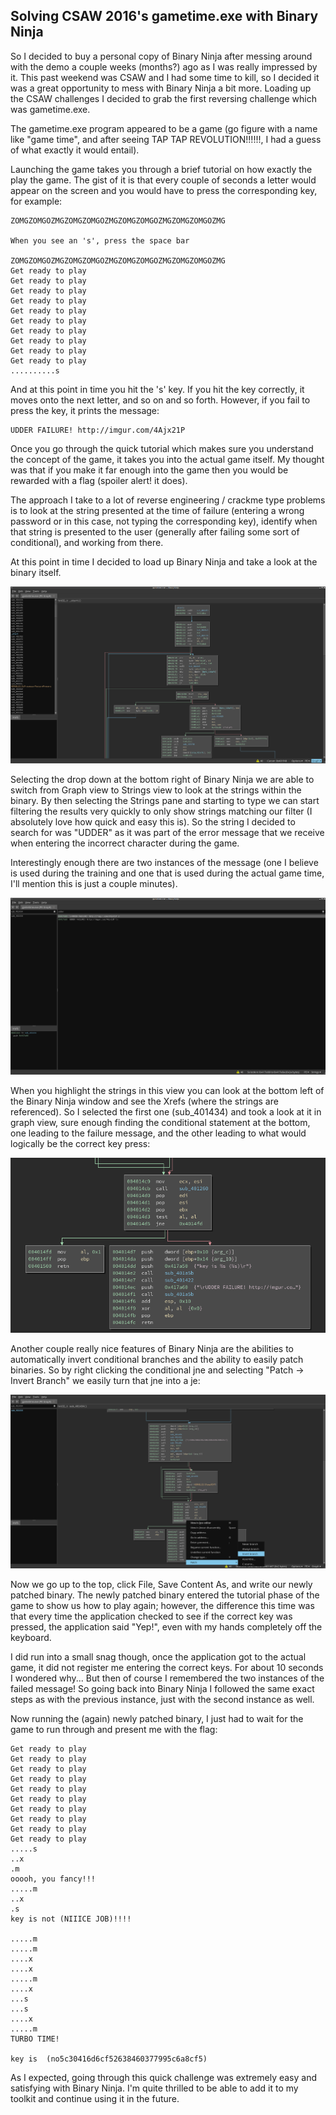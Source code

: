 ## Solving CSAW 2016's gametime.exe with Binary Ninja

So I decided to buy a personal copy of Binary Ninja after messing around with the demo a couple weeks (months?) ago as I was really impressed by it. This past weekend was CSAW and I had some time to kill, so I decided it was a great opportunity to mess with Binary Ninja a bit more. Loading up the CSAW challenges I decided to grab the first reversing challenge which was gametime.exe. 

The gametime.exe program appeared to be a game (go figure with a name like "game time", and after seeing TAP TAP REVOLUTION!!!!!!, I had a guess of what exactly it would entail).

Launching the game takes you through a brief tutorial on how exactly the play the game. The gist of it is that every couple of seconds a letter would appear on the screen and you would have to press the corresponding key, for example:

```
ZOMGZOMGOZMGZOMGZOMGOZMGZOMGZOMGOZMGZOMGZOMGOZMG

When you see an 's', press the space bar

ZOMGZOMGOZMGZOMGZOMGOZMGZOMGZOMGOZMGZOMGZOMGOZMG
Get ready to play
Get ready to play
Get ready to play
Get ready to play
Get ready to play
Get ready to play
Get ready to play
Get ready to play
Get ready to play
Get ready to play
..........s
```

And at this point in time you hit the 's' key. If you hit the key correctly, it moves onto the next letter, and so on and so forth. However, if you fail to press the key, it prints the message:

```
UDDER FAILURE! http://imgur.com/4Ajx21P
```

Once you go through the quick tutorial which makes sure you understand the concept of the game, it takes you into the actual game itself. My thought was that if you make it far enough into the game then you would be rewarded with a flag (spoiler alert! it does).

The approach I take to a lot of reverse engineering / crackme type problems is to look at the string presented at the time of failure (entering a wrong password or in this case, not typing the corresponding key), identify when that string is presented to the user (generally after failing some sort of conditional), and working from there.

At this point in time I decided to load up Binary Ninja and take a look at the binary itself. 

![](images/open.png)

Selecting the drop down at the bottom right of Binary Ninja we are able to switch from Graph view to Strings view to look at the strings within the binary. By then selecting the Strings pane and starting to type we can start filtering the results very quickly to only show strings matching our filter (I absolutely love how quick and easy this is). So the string I decided to search for was "UDDER" as it was part of the error message that we receive when entering the incorrect character during the game.

Interestingly enough there are two instances of the message (one I believe is used during the training and one that is used during the actual game time, I'll mention this is just a couple minutes).

![](images/strings.png)

When you highlight the strings in this view you can look at the bottom left of the Binary Ninja window and see the Xrefs (where the strings are referenced). So I selected the first one (sub_401434) and took a look at it in graph view, sure enough finding the conditional statement at the bottom, one leading to the failure message, and the other leading to what would logically be the correct key press:

![](images/conditional1.png)

Another couple really nice features of Binary Ninja are the abilities to automatically invert conditional branches and the ability to easily patch binaries. So by right clicking the conditional jne and selecting "Patch -> Invert Branch" we easily turn that jne into a je:

![](images/invert.png)

Now we go up to the top, click File, Save Content As, and write our newly patched binary. The newly patched binary entered the tutorial phase of the game to show us how to play again; however, the difference this time was that every time the application checked to see if the correct key was pressed, the application said "Yep!", even with my hands completely off the keyboard.

I did run into a small snag though, once the application got to the actual game, it did not register me entering the correct keys. For about 10 seconds I wondered why... But then of course I remembered the two instances of the failed message! So going back into Binary Ninja I followed the same exact steps as with the previous instance, just with the second instance as well. 

Now running the (again) newly patched binary, I just had to wait for the game to run through and present me with the flag:

```
Get ready to play
Get ready to play
Get ready to play
Get ready to play
Get ready to play
Get ready to play
Get ready to play
Get ready to play
Get ready to play
Get ready to play
.....s
..x
.m
ooooh, you fancy!!!
.....m
..x
.s
key is not (NIIICE JOB)!!!!

.....m
.....m
....x
....x
.....m
....x
...s
...s
....x
.....m
TURBO TIME!

key is  (no5c30416d6cf52638460377995c6a8cf5)
```

As I expected, going through this quick challenge was extremely easy and satisfying with Binary Ninja. I'm quite thrilled to be able to add it to my toolkit and continue using it in the future.